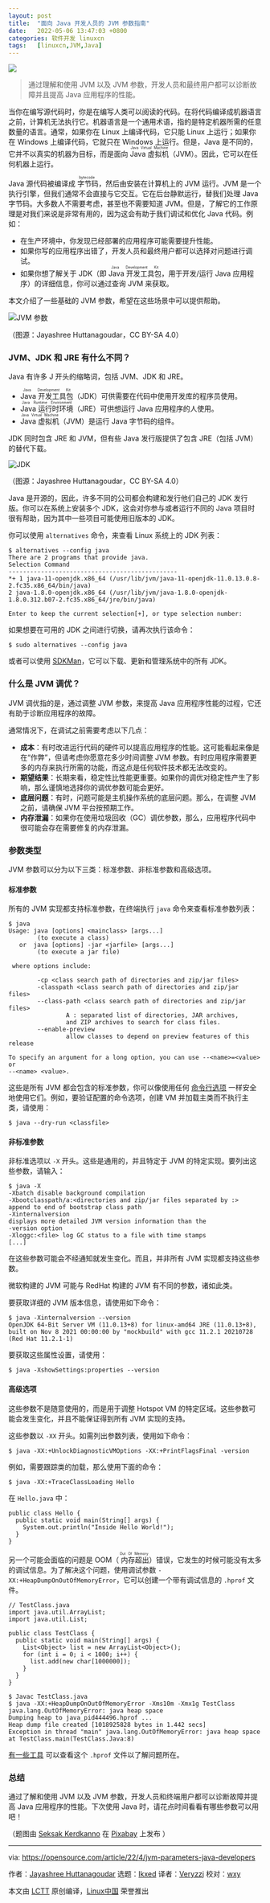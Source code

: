 ```yaml
---
layout: post
title:	"面向 Java 开发人员的 JVM 参数指南"
date:	2022-05-06 13:47:03 +0800 
categories:	软件开发 linuxcn 
tags:	[linuxcn,JVM,Java]
---
```



![](/Asserts/Images//attachment/album/202205/06/134624iiubdjkqmxaaqhmx.jpg)



> 
> 通过理解和使用 JVM 以及 JVM 参数，开发人员和最终用户都可以诊断故障并且提高 Java 应用程序的性能。
> 
> 
> 


当你在编写源代码时，你是在编写人类可以阅读的代码。在将代码编译成机器语言之前，计算机无法执行它。机器语言是一个通用术语，指的是特定机器所需的任意数量的语言。通常，如果你在 Linux 上编译代码，它只能 Linux 上运行；如果你在 Windows 上编译代码，它就只在 Windows 上运行。但是，Java 是不同的，它并不以真实的机器为目标，而是面向 <ruby> Java 虚拟机 <rt>  Java Virtual Machine </rt></ruby>（JVM）。因此，它可以在任何机器上运行。


Java 源代码被编译成<ruby> 字节码 <rt>  bytecode </rt></ruby>，然后由安装在计算机上的 JVM 运行。JVM 是一个执行引擎，但我们通常不会直接与它交互。它在后台静默运行，替我们处理 Java 字节码。大多数人不需要考虑，甚至也不需要知道 JVM。但是，了解它的工作原理是对我们来说是非常有用的，因为这会有助于我们调试和优化 Java 代码。例如：


* 在生产环境中，你发现已经部署的应用程序可能需要提升性能。
* 如果你写的应用程序出错了，开发人员和最终用户都可以选择对问题进行调试。
* 如果你想了解关于 JDK（即 <ruby> Java 开发工具包 <rt>  Java Development Kit </rt></ruby>，用于开发/运行 Java 应用程序）的详细信息，你可以通过查询 JVM 来获取。


本文介绍了一些基础的 JVM 参数，希望在这些场景中可以提供帮助。


![JVM 参数](/Asserts/Images//attachment/album/202205/06/134703i1xjwxj1xkskxj13.jpg)


（图源：Jayashree Huttanagoudar，CC BY-SA 4.0）


### JVM、JDK 和 JRE 有什么不同？


Java 有许多 J 开头的缩略词，包括 JVM、JDK 和 JRE。


* <ruby> Java 开发工具包 <rt>  Java Development Kit </rt></ruby>（JDK）可供需要在代码中使用开发库的程序员使用。
* <ruby> Java 运行时环境 <rt>  Java Runtime Environment </rt></ruby>（JRE）可供想运行 Java 应用程序的人使用。
* <ruby> Java 虚拟机 <rt>  Java Virtual Machine </rt></ruby>（JVM）是运行 Java 字节码的组件。


JDK 同时包含 JRE 和 JVM，但有些 Java 发行版提供了包含 JRE（包括 JVM）的替代下载。


![JDK](/Asserts/Images//attachment/album/202205/06/134703nbozba6zlql7wyob.jpg)


（图源：Jayashree Huttanagoudar，CC BY-SA 4.0）


Java 是开源的，因此，许多不同的公司都会构建和发行他们自己的 JDK 发行版。你可以在系统上安装多个 JDK，这会对你参与或者运行不同的 Java 项目时很有帮助，因为其中一些项目可能使用旧版本的 JDK。


你可以使用 `alternatives` 命令，来查看 Linux 系统上的 JDK 列表：



```
$ alternatives --config java
There are 2 programs that provide java.
Selection Command
-----------------------------------------------
*+ 1 java-11-openjdk.x86_64 (/usr/lib/jvm/java-11-openjdk-11.0.13.0.8-2.fc35.x86_64/bin/java)
2 java-1.8.0-openjdk.x86_64 (/usr/lib/jvm/java-1.8.0-openjdk-1.8.0.312.b07-2.fc35.x86_64/jre/bin/java)

Enter to keep the current selection[+], or type selection number:

```

如果想要在可用的 JDK 之间进行切换，请再次执行该命令：



```
$ sudo alternatives --config java

```

或者可以使用 [SDKMan](https://opensource.com/%5Bhttps%3A//opensource.com/article/22/3/manage-java-versions-sdkman%5D%28https%3A//opensource.com/article/22/3/manage-java-versions-sdkman%29)，它可以下载、更新和管理系统中的所有 JDK。


### 什么是 JVM 调优？


JVM 调优指的是，通过调整 JVM 参数，来提高 Java 应用程序性能的过程，它还有助于诊断应用程序的故障。


通常情况下，在调试之前需要考虑以下几点：


* **成本**：有时改进运行代码的硬件可以提高应用程序的性能。这可能看起来像是在“作弊”，但请考虑你愿意花多少时间调整 JVM 参数。有时应用程序需要更多的内存来执行所需的功能，而这点是任何软件技术都无法改变的。
* **期望结果**：长期来看，稳定性比性能更重要。如果你的调优对稳定性产生了影响，那么谨慎地选择你的调优参数可能会更好。
* **底层问题**：有时，问题可能是主机操作系统的底层问题。那么，在调整 JVM 之前，请确保 JVM 平台按预期工作。
* **内存泄漏**：如果你在使用垃圾回收（GC）调优参数，那么，应用程序代码中很可能会存在需要修复的内存泄漏。


### 参数类型


JVM 参数可以分为以下三类：标准参数、非标准参数和高级选项。


#### 标准参数


所有的 JVM 实现都支持标准参数，在终端执行 `java` 命令来查看标准参数列表：



```
$ java
Usage: java [options] <mainclass> [args...]
        (to execute a class)
   or  java [options] -jar <jarfile> [args...]
        (to execute a jar file)

 where options include:

        -cp <class search path of directories and zip/jar files>
        -classpath <class search path of directories and zip/jar files>
        --class-path <class search path of directories and zip/jar files>
                A : separated list of directories, JAR archives,
                and ZIP archives to search for class files.
        --enable-preview
                allow classes to depend on preview features of this release

To specify an argument for a long option, you can use --<name>=<value> or
--<name> <value>.

```

这些是所有 JVM 都会包含的标准参数，你可以像使用任何 [命令行选项](https://opensource.com/%5Bhttps%3A//opensource.com/article/21/8/linux-terminal%5D%28https%3A//opensource.com/article/21/8/linux-terminal%29) 一样安全地使用它们。例如，要验证配置的命令选项，创建 VM 并加载主类而不执行主类，请使用：



```
$ java --dry-run <classfile>

```

#### 非标准参数


非标准选项以 `-X` 开头。这些是通用的，并且特定于 JVM 的特定实现。要列出这些参数，请输入：



```
$ java -X
-Xbatch disable background compilation
-Xbootclasspath/a:<directories and zip/jar files separated by :>
append to end of bootstrap class path
-Xinternalversion
displays more detailed JVM version information than the
-version option
-Xloggc:<file> log GC status to a file with time stamps
[...]

```

在这些参数可能会不经通知就发生变化。而且，并非所有 JVM 实现都支持这些参数。


微软构建的 JVM 可能与 RedHat 构建的 JVM 有不同的参数，诸如此类。


要获取详细的 JVM 版本信息，请使用如下命令：



```
$ java -Xinternalversion --version
OpenJDK 64-Bit Server VM (11.0.13+8) for linux-amd64 JRE (11.0.13+8), built on Nov 8 2021 00:00:00 by "mockbuild" with gcc 11.2.1 20210728 (Red Hat 11.2.1-1)

```

要获取这些属性设置，请使用：



```
$ java -XshowSettings:properties --version

```

#### 高级选项


这些参数不是随意使用的，而是用于调整 Hotspot VM 的特定区域。这些参数可能会发生变化，并且不能保证得到所有 JVM 实现的支持。


这些参数以 `-XX` 开头。如需列出参数列表，使用如下命令：



```
$ java -XX:+UnlockDiagnosticVMOptions -XX:+PrintFlagsFinal -version

```

例如，需要跟踪类的加载，那么使用下面的命令：



```
$ java -XX:+TraceClassLoading Hello

```

在 `Hello.java` 中：



```
public class Hello {
  public static void main(String[] args) {
    System.out.println("Inside Hello World!");
  }
}

```

另一个可能会面临的问题是 OOM（<ruby> 内存超出 <rt>  Out Of Memory </rt></ruby>）错误，它发生的时候可能没有太多的调试信息。为了解决这个问题，使用调试参数 `-XX:+HeapDumpOnOutOfMemoryError`，它可以创建一个带有调试信息的 `.hprof` 文件。



```
// TestClass.java
import java.util.ArrayList;
import java.util.List;

public class TestClass {
  public static void main(String[] args) {
    List<Object> list = new ArrayList<Object>();
    for (int i = 0; i < 1000; i++) {
      list.add(new char[1000000]);
    }
  }
}

```


```
$ Javac TestClass.java
$ java -XX:+HeapDumpOnOutOfMemoryError -Xms10m -Xmx1g TestClass
java.lang.OutOfMemoryError: java heap space
Dumping heap to java_pid444496.hprof ...
Heap dump file created [1018925828 bytes in 1.442 secs]
Exception in thread "main" java.lang.OutOfMemoryError: java heap space
at TestClass.main(TestClass.Java:8)

```

[有一些工具](https://opensource.com/%5Bhttps%3A//docs.oracle.com/javase/7/docs/technotes/tools/share/jhat.html%5D%28https%3A//docs.oracle.com/javase/7/docs/technotes/tools/share/jhat.html%29) 可以查看这个 `.hprof` 文件以了解问题所在。


### 总结


通过了解和使用 JVM 以及 JVM 参数，开发人员和终端用户都可以诊断故障并提高 Java 应用程序的性能。下次使用 Java 时，请花点时间看看有哪些参数可以用吧！


（题图由 [Seksak Kerdkanno](https://pixabay.com/zh/users/kerdkanno-1334070/?utm_source=link-attribution&utm_medium=referral&utm_campaign=image&utm_content=5959810) 在 [Pixabay](https://pixabay.com/zh/?utm_source=link-attribution&utm_medium=referral&utm_campaign=image&utm_content=5959810) 上发布 ）




---


via: <https://opensource.com/article/22/4/jvm-parameters-java-developers>


作者：[Jayashree Huttanagoudar](https://opensource.com/users/jayashree-huttanagoudar) 选题：[lkxed](https://github.com/lkxed) 译者：[Veryzzj](https://github.com/Veryzzj) 校对：[wxy](https://github.com/wxy)


本文由 [LCTT](https://github.com/LCTT/TranslateProject) 原创编译，[Linux中国](https://linux.cn/) 荣誉推出
